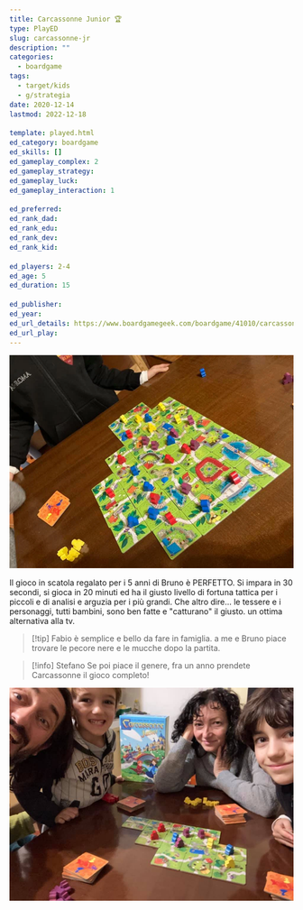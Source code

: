 ```yaml
---
title: Carcassonne Junior 🏆
type: PlayED
slug: carcassonne-jr
description: ""
categories:
  - boardgame
tags:
  - target/kids
  - g/strategia
date: 2020-12-14
lastmod: 2022-12-18

template: played.html
ed_category: boardgame
ed_skills: []
ed_gameplay_complex: 2
ed_gameplay_strategy: 
ed_gameplay_luck: 
ed_gameplay_interaction: 1

ed_preferred: 
ed_rank_dad: 
ed_rank_edu: 
ed_rank_dev: 
ed_rank_kid: 

ed_players: 2-4
ed_age: 5
ed_duration: 15

ed_publisher: 
ed_year: 
ed_url_details: https://www.boardgamegeek.com/boardgame/41010/carcassonne-junior
ed_url_play: 
---
```


![](../../assets/img/played/boardgame/carcassonne_jr.webp)

Il gioco in scatola regalato per i 5 anni di Bruno è PERFETTO.
Si impara in 30 secondi, si gioca in 20 minuti ed ha il giusto livello di fortuna tattica per i piccoli e di analisi e arguzia per i più grandi.
Che altro dire... le tessere e i personaggi, tutti bambini, sono ben fatte e "catturano" il giusto. un ottima alternativa alla tv.

> [!tip] Fabio
> è semplice e bello da fare in famiglia. a me e Bruno piace trovare le pecore nere e le mucche dopo la partita.

> [!info] Stefano
> Se poi piace il genere, fra un anno prendete Carcassonne il gioco completo!

![carcassonne_jr_featured](../../assets/img/played/boardgame/carcassonne_jr_featured.jpg)
